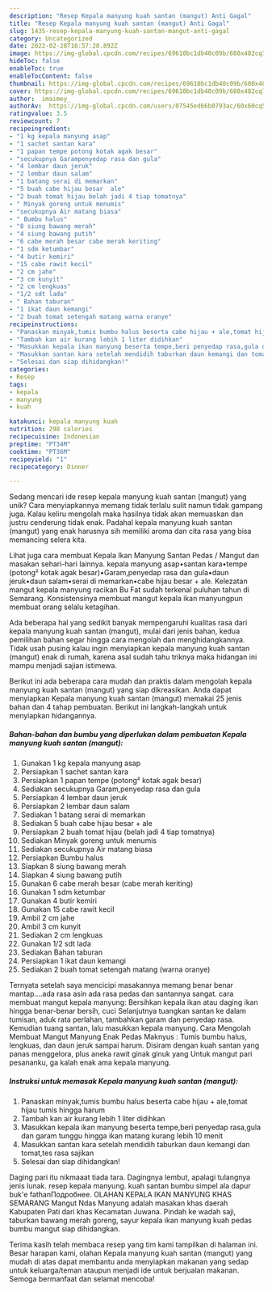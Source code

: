 ```yaml
---
description: "Resep Kepala manyung kuah santan (mangut) Anti Gagal"
title: "Resep Kepala manyung kuah santan (mangut) Anti Gagal"
slug: 1435-resep-kepala-manyung-kuah-santan-mangut-anti-gagal
category: Uncategorized
date: 2022-02-28T16:57:28.892Z
image: https://img-global.cpcdn.com/recipes/69610bc1db40c09b/680x482cq70/kepala-manyung-kuah-santan-mangut-foto-resep-utama.jpg
hideToc: false
enableToc: true
enableTocContent: false
thumbnail: https://img-global.cpcdn.com/recipes/69610bc1db40c09b/680x482cq70/kepala-manyung-kuah-santan-mangut-foto-resep-utama.jpg
cover: https://img-global.cpcdn.com/recipes/69610bc1db40c09b/680x482cq70/kepala-manyung-kuah-santan-mangut-foto-resep-utama.jpg
author:  imaimey_
authorAv:  https://img-global.cpcdn.com/users/07545ed66b0793ac/60x60cq50/avatar.jpg
ratingvalue: 3.5
reviewcount: 7
recipeingredient:
- "1 kg kepala manyung asap"
- "1 sachet santan kara"
- "1 papan tempe potong kotak agak besar"
- "secukupnya Garampenyedap rasa dan gula"
- "4 lembar daun jeruk"
- "2 lembar daun salam"
- "1 batang serai di memarkan"
- "5 buah cabe hijau besar  ale"
- "2 buah tomat hijau belah jadi 4 tiap tomatnya"
- " Minyak goreng untuk menumis"
- "secukupnya Air matang biasa"
- " Bumbu halus"
- "8 siung bawang merah"
- "4 siung bawang putih"
- "6 cabe merah besar cabe merah keriting"
- "1 sdm ketumbar"
- "4 butir kemiri"
- "15 cabe rawit kecil"
- "2 cm jahe"
- "3 cm kunyit"
- "2 cm lengkuas"
- "1/2 sdt lada"
- " Bahan taburan"
- "1 ikat daun kemangi"
- "2 buah tomat setengah matang warna oranye"
recipeinstructions:
- "Panaskan minyak,tumis bumbu halus beserta cabe hijau + ale,tomat hijau tumis hingga harum"
- "Tambah kan air kurang lebih 1 liter didihkan"
- "Masukkan kepala ikan manyung beserta tempe,beri penyedap rasa,gula dan garam tunggu hingga ikan matang kurang lebih 10 menit"
- "Masukkan santan kara setelah mendidih taburkan daun kemangi dan tomat,tes rasa sajikan"
- "Selesai dan siap dihidangkan!"
categories:
- Resep
tags:
- kepala
- manyung
- kuah

katakunci: kepala manyung kuah 
nutrition: 298 calories
recipecuisine: Indonesian
preptime: "PT34M"
cooktime: "PT36M"
recipeyield: "1"
recipecategory: Dinner

---
```



Sedang mencari ide resep kepala manyung kuah santan (mangut) yang unik? Cara menyiapkannya memang tidak terlalu sulit namun tidak gampang juga. Kalau keliru mengolah maka hasilnya tidak akan memuaskan dan justru cenderung tidak enak. Padahal kepala manyung kuah santan (mangut) yang enak harusnya sih memiliki aroma dan cita rasa yang bisa memancing selera kita.


Lihat juga cara membuat Kepala Ikan Manyung Santan Pedas / Mangut dan masakan sehari-hari lainnya. kepala manyung asap•santan kara•tempe (potong² kotak agak besar)•Garam,penyedap rasa dan gula•daun jeruk•daun salam•serai di memarkan•cabe hijau besar + ale. Kelezatan mangut kepala manyung racikan Bu Fat sudah terkenal puluhan tahun di Semarang. Konsistensinya membuat mangut kepala ikan manyungpun membuat orang selalu ketagihan.

Ada beberapa hal yang sedikit banyak mempengaruhi kualitas rasa dari kepala manyung kuah santan (mangut), mulai dari jenis bahan, kedua pemilihan bahan segar hingga cara mengolah dan menghidangkannya. Tidak usah pusing kalau ingin menyiapkan kepala manyung kuah santan (mangut) enak di rumah, karena asal sudah tahu triknya maka hidangan ini mampu menjadi sajian istimewa.


Berikut ini ada beberapa cara mudah dan praktis dalam mengolah kepala manyung kuah santan (mangut) yang siap dikreasikan. Anda dapat menyiapkan Kepala manyung kuah santan (mangut) memakai 25 jenis bahan dan 4 tahap pembuatan. Berikut ini langkah-langkah untuk menyiapkan hidangannya.

<!--inarticleads1-->

##### Bahan-bahan dan bumbu yang diperlukan dalam pembuatan Kepala manyung kuah santan (mangut):

1. Gunakan 1 kg kepala manyung asap
1. Persiapkan 1 sachet santan kara
1. Persiapkan 1 papan tempe (potong² kotak agak besar)
1. Sediakan secukupnya Garam,penyedap rasa dan gula
1. Persiapkan 4 lembar daun jeruk
1. Persiapkan 2 lembar daun salam
1. Sediakan 1 batang serai di memarkan
1. Sediakan 5 buah cabe hijau besar + ale
1. Persiapkan 2 buah tomat hijau (belah jadi 4 tiap tomatnya)
1. Sediakan  Minyak goreng untuk menumis
1. Sediakan secukupnya Air matang biasa
1. Persiapkan  Bumbu halus
1. Siapkan 8 siung bawang merah
1. Siapkan 4 siung bawang putih
1. Gunakan 6 cabe merah besar (cabe merah keriting)
1. Gunakan 1 sdm ketumbar
1. Gunakan 4 butir kemiri
1. Gunakan 15 cabe rawit kecil
1. Ambil 2 cm jahe
1. Ambil 3 cm kunyit
1. Sediakan 2 cm lengkuas
1. Gunakan 1/2 sdt lada
1. Sediakan  Bahan taburan
1. Persiapkan 1 ikat daun kemangi
1. Sediakan 2 buah tomat setengah matang (warna oranye)


Ternyata setelah saya mencicipi masakannya memang benar benar mantap….ada rasa asin ada rasa pedas dan santannya sangat. cara membuat mangut kepala manyung: Bersihkan kepala ikan atau daging ikan hingga benar-benar bersih, cuci Selanjutnya tuangkan santan ke dalam tumisan, aduk rata perlahan, tambahkan garam dan penyedap rasa. Kemudian tuang santan, lalu masukkan kepala manyung. Cara Mengolah Membuat Mangut Manyung Enak Pedas Maknyus : Tumis bumbu halus, lengkuas, dan daun jeruk sampai harum. Disiram dengan kuah santan yang panas menggelora, plus aneka rawit ginak ginuk yang Untuk mangut pari pesananku, ga kalah enak ama kepala manyung. 

<!--inarticleads2-->

##### Instruksi untuk memasak Kepala manyung kuah santan (mangut):

1. Panaskan minyak,tumis bumbu halus beserta cabe hijau + ale,tomat hijau tumis hingga harum
1. Tambah kan air kurang lebih 1 liter didihkan
1. Masukkan kepala ikan manyung beserta tempe,beri penyedap rasa,gula dan garam tunggu hingga ikan matang kurang lebih 10 menit
1. Masukkan santan kara setelah mendidih taburkan daun kemangi dan tomat,tes rasa sajikan
1. Selesai dan siap dihidangkan!

Daging pari itu nikmaaat tiada tara. Dagingnya lembut, apalagi tulangnya jenis lunak. resep kepala manyung. kuah santan bumbu simpel ala dapur buk&#39;e fathanПодробнее. OLAHAN KEPALA IKAN MANYUNG KHAS SEMARANG Mangut Ndas Manyung adalah masakan khas daerah Kabupaten Pati dari khas Kecamatan Juwana. Pindah ke wadah saji, taburkan bawang merah goreng, sayur kepala ikan manyung kuah pedas bumbu mangut siap dihidangkan. 

Terima kasih telah membaca resep yang tim kami tampilkan di halaman ini. Besar harapan kami, olahan Kepala manyung kuah santan (mangut) yang mudah di atas dapat membantu anda menyiapkan makanan yang sedap untuk keluarga/teman ataupun menjadi ide untuk berjualan makanan. Semoga bermanfaat dan selamat mencoba!
